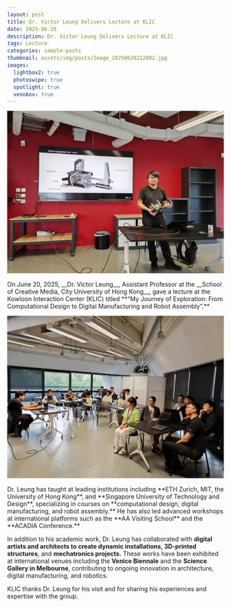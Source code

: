 ```yaml
---
layout: post
title: Dr. Victor Leung Delivers Lecture at KLIC
date: 2025-06-20
description: Dr. Victor Leung Delivers Lecture at KLIC
tags: Lecture
categories: sample-posts
thumbnail: assets/img/posts/Image_20250620212802.jpg
images:
  lightbox2: true
  photoswipe: true
  spotlight: true
  venobox: true
---
```


<div class="post_img">
  <img src="/assets/img/posts/Image_20250620212802.jpg" alt="" width="1000"/>
</div>
<p><p/>
On June 20, 2025, __Dr. Victor Leung__, Assistant Professor at the __School of Creative Media, City University of Hong Kong__, gave a lecture at the Kowloon Interaction Center (KLIC) titled **“My Journey of Exploration: From Computational Design to Digital Manufacturing and Robot Assembly”.**
<p><p/>
<div class="post_img">
  <img src="/assets/img/posts/Image_20250620213222.jpg" alt="" width="1000"/>
</div>
<p><p/>
Dr. Leung has taught at leading institutions including **ETH Zurich, MIT, the University of Hong Kong**, and **Singapore University of Technology and Design**, specializing in courses on **computational design, digital manufacturing, and robot assembly.** He has also led advanced workshops at international platforms such as the **AA Visiting School** and the **ACADIA Conference.**

In addition to his academic work, Dr. Leung has collaborated with **digital artists and architects to create dynamic installations, 3D-printed structures**, and **mechatronics projects.** These works have been exhibited at international venues including the **Venice Biennale** and the **Science Gallery in Melbourne**, contributing to ongoing innovation in architecture, digital manufacturing, and robotics.

KLIC thanks Dr. Leung for his visit and for sharing his experiences and expertise with the group.
